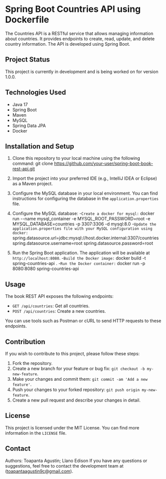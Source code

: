 # Spring Boot Countries API using Dockerfile

The Countries API is a RESTful service that allows managing information about countries. It provides endpoints to create, read, update, and delete country information. The API is developed using Spring Boot.

## Project Status

This project is currently in development and is being worked on for version 1.0.0.

## Technologies Used

- Java 17
- Spring Boot
- Maven
- MySQL
- Spring Data JPA
- Docker

## Installation and Setup

1. Clone this repository to your local machine using the following command:
git clone https://github.com/your-user/spring-boot-book-rest-api.git

2. Import the project into your preferred IDE (e.g., IntelliJ IDEA or Eclipse) as a Maven project.

3. Configure the MySQL database in your local environment. You can find instructions for configuring the database in the `application.properties` file.
4. Configure the MySQL database:
-`Create a docker for mysql:`
docker run --name mysql_container -e MYSQL_ROOT_PASSWORD=root -e MYSQL_DATABASE=countries -p 3307:3306 -d mysql:8.0
-`Update the application.properties file with your MySQL configuration using docker:`
spring.datasource.url=jdbc:mysql://host.docker.internal:3307/countries
spring.datasource.username=root
spring.datasource.password=root

5. Run the Spring Boot application. The application will be available at `http://localhost:8080`.
-`Build the Docker image:`
docker build -t spring-countries-api .
-`Run the Docker container:`
docker run -p 8080:8080 spring-countries-api

## Usage

The book REST API exposes the following endpoints:

- `GET /api/countries`: Get all countries.
- `POST /api/countries`: Create a new countries.

You can use tools such as Postman or cURL to send HTTP requests to these endpoints.

## Contribution

If you wish to contribute to this project, please follow these steps:

1. Fork the repository.
2. Create a new branch for your feature or bug fix: `git checkout -b my-new-feature`.
3. Make your changes and commit them: `git commit -am 'Add a new feature'`.
4. Push your changes to your forked repository: `git push origin my-new-feature`.
5. Create a new pull request and describe your changes in detail.

## License

This project is licensed under the MIT License. You can find more information in the `LICENSE` file.

## Contact
Authors: Toapanta Agustin; Llano Edison
If you have any questions or suggestions, feel free to contact the development team at (toapantaagustin9c@gmail.com).